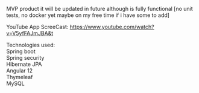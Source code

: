 MVP product it will be updated in future although is fully functional
[no unit tests, no docker yet maybe on my free time if i have some to add]

YouTube App ScreeCast: https://www.youtube.com/watch?v=V5yfFAJmJBA&t

Technologies used:<br/>
Spring boot<br/>
Spring security<br/>
Hibernate JPA<br/>
Angular 12<br/>
Thymeleaf\
MySQL<br/>
